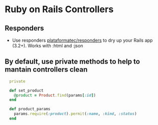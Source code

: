 # Ruby on Rails Controllers

## Responders

* Use responders [plataformatec/responders](https://github.com/plataformatec/responders) to dry up your Rails app (3.2+). Works with :html and :json

## By default, use private methods to help to mantain controllers clean

```ruby
  private

  def set_product
    @product = Product.find(params[:id])
  end

  def product_params
    params.require(:product).permit(:name, :kind, :status)
  end
```
